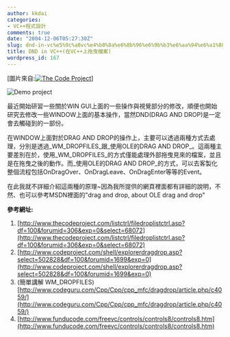 ```yaml
---
author: kkdai
categories:
- VC++程式設計
comments: true
date: "2004-12-06T05:27:30Z"
slug: dnd-in-vc%e5%9c%a8vc%e4%b8%8a%e6%8b%96%e6%9b%b3%e6%aa%94%e6%a1%88
title: DND in VC++(在VC++上拖曳檔案)
wordpress_id: 167
---
```


[圖片來自:[![The Code Project](http://www.thecodeproject.com/images/standard/logo225x72.gif)](http://www.codeproject.com/)]

![Demo project](http://www.thecodeproject.com/listctrl/filedroplistctrl/filedroplistctrl.gif)

最近開始研習一些關於WIN GUI上面的一些操作與視覺部分的修改，順便也開始研究去修改一些WINDOW上面的基本操作，當然DND(DRAG AND DROP)是一定會去觸碰到的一部份。

在WINDOW上面對於DRAG AND DROP的操作上，主要可以透過兩種方式去處理，分別是透過_WM_DROPFILES_跟_使用OLE的DRAG AND DROP_。這兩種主要差別在於，使用_WM_DROPFILES_的方式僅能處理外部拖曳見來的檔案，並且是在拖曳之後的動作。而_使用OLE的DRAG AND DROP_的方式，可以去客製化整個流程包括OnDragOver、OnDragLeave、OnDragEnter等等的Event。

在此我就不詳細介紹這兩種的原理~因為我所提供的網頁裡面都有詳細的說明，不然、也可以參考MSDN裡面的"drag and drop, about OLE drag and drop"

**參考網址:**

  1. [http://www.thecodeproject.com/listctrl/filedroplistctrl.asp?df=100&forumid=306&exp=0&select=68072](http://www.thecodeproject.com/listctrl/filedroplistctrl.asp?df=100&forumid=306&exp=0&select=68072)
  2. [http://www.codeproject.com/shell/explorerdragdrop.asp?select=502828&df=100&forumid=1699&exp=0](http://www.codeproject.com/shell/explorerdragdrop.asp?select=502828&df=100&forumid=1699&exp=0)
  3. (簡單講解 WM_DROPFILES)[http://www.codeguru.com/Cpp/Cpp/cpp_mfc/dragdrop/article.php/c4059/](http://www.codeguru.com/Cpp/Cpp/cpp_mfc/dragdrop/article.php/c4059/)
  4. [http://www.funducode.com/freevc/controls/controls8/controls8.htm](http://www.funducode.com/freevc/controls/controls8/controls8.htm)
